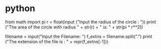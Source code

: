 # python
from math import pi
r = float(input ("Input the radius of the circle : "))
print ("The area of the circle with radius " + str(r) + " is: " + str(pi * r**2))

filename = input("Input the Filename: ")
f_extns = filename.split(".")
print ("The extension of the file is : " + repr(f_extns[-1]))
